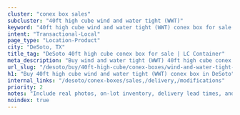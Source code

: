 ```yaml
---
cluster: "conex box sales"
subcluster: "40ft high cube wind and water tight (WWT)"
keyword: "40ft high cube wind and water tight (WWT) conex box for sale DeSoto, TX"
intent: "Transactional-Local"
page_type: "Location-Product"
city: "DeSoto, TX"
title_tag: "DeSoto 40ft high cube conex box for sale | LC Container"
meta_description: "Buy wind and water tight (WWT) 40ft high cube conex box sale with local delivery in DeSoto, TX. LC Container — local Since 2003. Request a fast quote today."
url_slug: "/desoto/buy/40ft-high-cube/conex-boxes/wind-and-water-tight-wwt"
h1: "Buy 40ft high cube wind and water tight (WWT) conex box in DeSoto"
internal_links: "/desoto/conex-boxes/sales,/delivery,/modifications"
priority: 2
notes: "Include real photos, on-lot inventory, delivery lead times, and financing info."
noindex: true
---
```


<!-- TODO: Add unique city/inventory copy, images, and internal links here. -->
